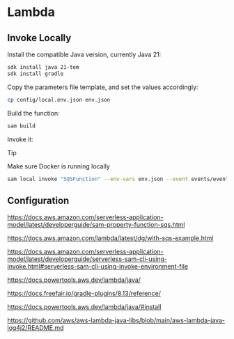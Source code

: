 # Lambda

## Invoke Locally

Install the compatible Java version, currently Java 21:

```sh
sdk install java 21-tem
sdk install gradle
```

Copy the parameters file template, and set the values accordingly:

```sh
cp config/local.env.json env.json
```

Build the function:

```bash
sam build
```

Invoke it:

> [!TIP]
> Make sure Docker is running locally

```sh
sam local invoke "SQSFunction" --env-vars env.json --event events/event.json
```

## Configuration

https://docs.aws.amazon.com/serverless-application-model/latest/developerguide/sam-property-function-sqs.html

https://docs.aws.amazon.com/lambda/latest/dg/with-sqs-example.html

https://docs.aws.amazon.com/serverless-application-model/latest/developerguide/serverless-sam-cli-using-invoke.html#serverless-sam-cli-using-invoke-environment-file

https://docs.powertools.aws.dev/lambda/java/

https://docs.freefair.io/gradle-plugins/8.13/reference/

https://docs.powertools.aws.dev/lambda/java/#install

https://github.com/aws/aws-lambda-java-libs/blob/main/aws-lambda-java-log4j2/README.md

